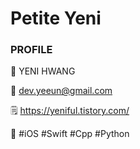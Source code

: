 # Petite Yeni

### PROFILE

💙   YENI HWANG

💌   dev.yeeun@gmail.com

🗒  https://yeniful.tistory.com/

📕   #iOS  #Swift  #Cpp  #Python

